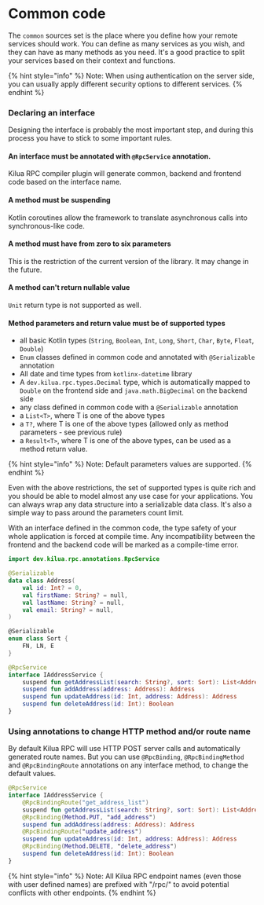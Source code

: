 # Common code

The `common` sources set is the place where you define how your remote services should work. You can define as many services as you wish, and they can have as many methods as you need. It's a good practice to split your services based on their context and functions.

{% hint style="info" %}
Note: When using authentication on the server side, you can usually apply different security options to different services.
{% endhint %}

### Declaring an interface

Designing the interface is probably the most important step, and during this process you have to stick to some important rules.

#### An interface must be annotated with `@RpcService` annotation.

Kilua RPC compiler plugin will generate common, backend and frontend code based on the interface name.

#### A method must be suspending

Kotlin coroutines allow the framework to translate asynchronous calls into synchronous-like code.

#### A method must have from zero to six parameters

This is the restriction of the current version of the library. It may change in the future.

#### A method can't return nullable value

`Unit` return type is not supported as well.

#### Method parameters and return value must be of supported types

* all basic Kotlin types (`String`, `Boolean`, `Int`, `Long`, `Short`, `Char`, `Byte`, `Float`, `Double`)
* `Enum` classes defined in common code and annotated with `@Serializable` annotation
* All date and time types from `kotlinx-datetime` library
* A `dev.kilua.rpc.types.Decimal` type, which is automatically mapped to `Double` on the frontend side and `java.math.BigDecimal` on the backend side
* any class defined in common code with a `@Serializable` annotation
* a `List<T>`, where T is one of the above types
* a `T?`, where T is one of the above types (allowed only as method parameters - see previous rule)
* a `Result<T>`, where T is one of the above types, can be used as a method return value.

{% hint style="info" %}
Note: Default parameters values are supported.
{% endhint %}

Even with the above restrictions, the set of supported types is quite rich and you should be able to model almost any use case for your applications. You can always wrap any data structure into a serializable data class. It's also a simple way to pass around the parameters count limit.

With an interface defined in the common code, the type safety of your whole application is forced at compile time. Any incompatibility between the frontend and the backend code will be marked as a compile-time error.

```kotlin
import dev.kilua.rpc.annotations.RpcService

@Serializable
data class Address(
    val id: Int? = 0,
    val firstName: String? = null,
    val lastName: String? = null,
    val email: String? = null,
)

@Serializable
enum class Sort {
    FN, LN, E
}

@RpcService
interface IAddressService {
    suspend fun getAddressList(search: String?, sort: Sort): List<Address>
    suspend fun addAddress(address: Address): Address
    suspend fun updateAddress(id: Int, address: Address): Address
    suspend fun deleteAddress(id: Int): Boolean
}
```

### Using annotations to change HTTP method and/or route name

By default Kilua RPC will use HTTP POST server calls and automatically generated route names. But you can use `@RpcBinding`, `@RpcBindingMethod` and `@RpcBindingRoute` annotations on any interface method, to change the default values.

```kotlin
@RpcService
interface IAddressService {
    @RpcBindingRoute("get_address_list")
    suspend fun getAddressList(search: String?, sort: Sort): List<Address>
    @RpcBinding(Method.PUT, "add_address")
    suspend fun addAddress(address: Address): Address
    @RpcBindingRoute("update_address")
    suspend fun updateAddress(id: Int, address: Address): Address
    @RpcBinding(Method.DELETE, "delete_address")
    suspend fun deleteAddress(id: Int): Boolean
}
```

{% hint style="info" %}
Note: All Kilua RPC endpoint names (even those with user defined names) are prefixed with "/rpc/" to avoid potential conflicts with other endpoints.
{% endhint %}
